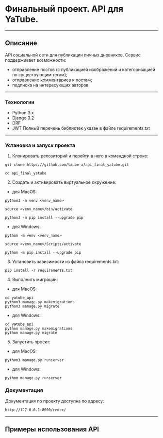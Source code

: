 # Финальный проект. API для YaTube.

***

## Описание
API социальной сети для публикации личных дневников. Сервис поддерживает 
возможности:
- отправление постов (с публикацией изображений и категоризацией по 
существующим тегам); 
- отправление комментариев к постам;
- подписка на интересующих авторов.

***

### Технологии
- Python 3.x
- Django 3.2
- DRF
- JWT
Полный перечень библиотек указан в файле requirements.txt

***

### Установка и запуск проекта
1. Клонировать репозиторий и перейти в него в командной строке:
```
git clone https://github.com/taube-a/api_final_yatube.git

cd api_final_yatube
```
2. Создать и активировать виртуальное окружение:
- для MacOS:
```
python3 -m venv <venv_name>

source <venv_name>/bin/activate

python3 -m pip install --upgrade pip
```
- для Windows:
```
python -m venv <venv_name> 

source <venv_name>/Scripts/activate

python -m pip install --upgrade pip
```
3. Установить зависимости из файла requirements.txt:
```
pip install -r requirements.txt
```
4. Выполнить миграции:
- для MacOS:
```
cd yatube_api
python3 manage.py makemigrations
python3 manage.py migrate
```
- для Windows:
```
cd yatube_api
python manage.py makemigrations
python manage.py migrate
```
5. Запустить проект:
- для MacOS:
```
python3 manage.py runserver
```
- для Windows:
```
python manage.py runserver
```

### Документация
Документация по проекту доступна по адресу: 
```
http://127.0.0.1:8000/redoc/
```

***

## Примеры использования API
<!--- примеры запросов к API --->